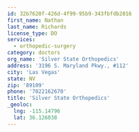 ```yaml
---
id: 32b7620f-426d-4f99-95b9-343fbfdb2016
first_name: Nathan
last_name: Richards
license_type: DO
services:
  - orthopedic-surgery
category: doctors
org_name: 'Silver State Orthopedics'
address: '3196 S. Maryland Pkwy., #112'
city: 'Las Vegas'
state: NV
zip: '89109'
phone: '7022162670'
title: 'Silver State Orthopedics'
_geoloc:
  lng: -115.14796
  lat: 36.126038
---
```

